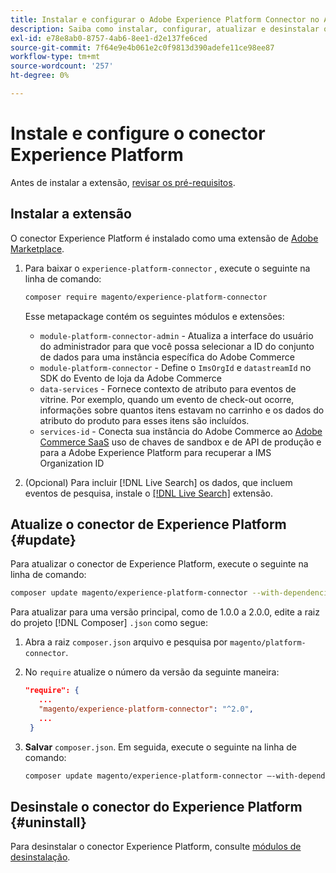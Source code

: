 ```yaml
---
title: Instalar e configurar o Adobe Experience Platform Connector no Adobe Commerce
description: Saiba como instalar, configurar, atualizar e desinstalar o Adobe Experience Platform Connector do Adobe Commerce.
exl-id: e78e8ab0-8757-4ab6-8ee1-d2e137fe6ced
source-git-commit: 7f64e9e4b061e2c0f9813d390adefe11ce98ee87
workflow-type: tm+mt
source-wordcount: '257'
ht-degree: 0%

---
```


# Instale e configure o conector Experience Platform

Antes de instalar a extensão, [revisar os pré-requisitos](overview.md#prereqs).

## Instalar a extensão

O conector Experience Platform é instalado como uma extensão de [Adobe Marketplace](https://marketplace.magento.com/magento-experience-platform-connector.html).

1. Para baixar o `experience-platform-connector` , execute o seguinte na linha de comando:

   ```bash
   composer require magento/experience-platform-connector
   ```

   Esse metapackage contém os seguintes módulos e extensões:

   * `module-platform-connector-admin` - Atualiza a interface do usuário do administrador para que você possa selecionar a ID do conjunto de dados para uma instância específica do Adobe Commerce
   * `module-platform-connector` - Define o `ImsOrgId` e `datastreamId` no SDK do Evento de loja da Adobe Commerce
   * `data-services` - Fornece contexto de atributo para eventos de vitrine. Por exemplo, quando um evento de check-out ocorre, informações sobre quantos itens estavam no carrinho e os dados do atributo do produto para esses itens são incluídos.
   * `services-id` - Conecta sua instância do Adobe Commerce ao [Adobe Commerce SaaS](../landing/saas.md) uso de chaves de sandbox e de API de produção e para a Adobe Experience Platform para recuperar a IMS Organization ID

1. (Opcional) Para incluir [!DNL Live Search] os dados, que incluem eventos de pesquisa, instale o [[!DNL Live Search]](../live-search/install.md) extensão.

## Atualize o conector de Experience Platform {#update}

Para atualizar o conector de Experience Platform, execute o seguinte na linha de comando:

```bash
composer update magento/experience-platform-connector --with-dependencies
```

Para atualizar para uma versão principal, como de 1.0.0 a 2.0.0, edite a raiz do projeto [!DNL Composer] `.json` como segue:

1. Abra a raiz `composer.json` arquivo e pesquisa por `magento/platform-connector`.

1. No `require` atualize o número da versão da seguinte maneira:

   ```json
   "require": {
      ...
      "magento/experience-platform-connector": "^2.0",
      ...
    }
   ```

1. **Salvar** `composer.json`. Em seguida, execute o seguinte na linha de comando:

   ```bash
   composer update magento/experience-platform-connector –-with-dependencies
   ```

## Desinstale o conector do Experience Platform {#uninstall}

Para desinstalar o conector Experience Platform, consulte [módulos de desinstalação](https://devdocs.magento.com/guides/v2.4/install-gde/install/cli/install-cli-uninstall-mods.html).
